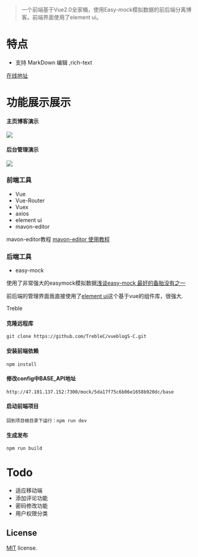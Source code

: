 > 一个前端基于Vue2.0全家桶，使用Easy-mock模拟数据的前后端分离博客。前端界面使用了element ui。  
#  特点
* 支持 MarkDown 编辑 ,rich-text


[在线地址](http://www.dailu.site)

# 功能展示展示


#### 主页博客演示

![](src/assets/img/home.gif)


#### 后台管理演示
![](src/assets/img/admin.gif)


### 前端工具
* Vue
* Vue-Router
* Vuex
* axios
* element ui  
* mavon-editor

mavon-editor教程 [mavon-editor 使用教程](https://blog.csdn.net/qq_31001889/article/details/98210709)


### 后端工具
* easy-mock

使用了非常强大的easymock模拟数据[浅谈easy-mock 最好的备胎没有之一](https://blog.csdn.net/weixin_43254766/article/details/83758660)

前后端的管理界面我直接使用了[element ui](http://element.eleme.io/#/)这个基于vue的组件库，很强大.

Treble


#### 克隆远程库
`git clone https://github.com/TrebleC/vueblogS-C.git`


#### 安装前端依赖
`npm install`


#### 修改config中BASE_API地址
`http://47.101.137.152:7300/mock/5da17f75c6b06e1658b920dc/base`


#### 启动前端项目
`回到项目根目录下运行：npm run dev`


#### 生成发布
`npm run build`





# Todo
* 适应移动端
* 添加评论功能
* 密码修改功能
* 用户权限分类


## License
[MIT](https://github.com/PanJiaChen/vueAdmin-template/blob/master/LICENSE) license.
